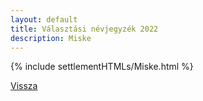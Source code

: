 ```yaml
---
layout: default
title: Választási névjegyzék 2022
description: Miske
---
```


{% include settlementHTMLs/Miske.html %}

[Vissza](./)